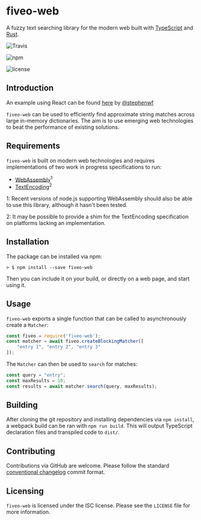 # fiveo-web

A fuzzy text searching library for the modern web built with [TypeScript](https://www.typescriptlang.org/) and [Rust](https://www.rust-lang.org).

![Travis](https://img.shields.io/travis/garyttierney/fiveo-web.svg)

![npm](https://img.shields.io/npm/v/fiveo-web.svg)

![license](https://img.shields.io/github/license/garyttierney/fiveo-web.svg)

## Introduction

An example using React can be found [here](https://codesandbox.io/s/3q84085j36) by [@stephenwf](https://github.com/stephenwf)

`fiveo-web` can be used to efficiently find approximate string matches across large in-memory dictionaries.  The aim is to use emerging web technologies to beat the performance of existing solutions.

## Requirements

`fiveo-web` is built on modern web technologies and requires implementations of two work in progress specifications to run:

* [WebAssembly](https://caniuse.com/#feat=wasm)<sup>1</sup>
* [TextEncoding](https://caniuse.com/#feat=textencoder)<sup>2</sup>

1: Recent versions of node.js supporting WebAssembly should also be able to use this library, although it hasn't been tested.

2: It may be possible to provide a shim for the TextEncoding specification on platforms lacking an implementation.

## Installation
 
 The package can be installed via npm:
 ```
 > $ npm install --save fiveo-web
 ```

 Then you can include it on your build, or directly on a web page, and start using it.

 ## Usage

`fiveo-web` exports a single function that can be called to asynchronously create a `Matcher`:

```js
const fiveo = require('fiveo-web');
const matcher = await fiveo.createBlockingMatcher([
    "entry 1", "entry 2", "entry 3"
]);
```

The `Matcher` can then be used to `search` for matches:

```js
const query = "entry";
const maxResults = 10;
const results = await matcher.search(query, maxResults);
```

## Building

After cloning the git repository and installing dependencies via `npm install`, a webpack build can be ran with `npm run build`.  This will output TypeScript declaration files and transpiled code to `dist/`.

## Contributing

Contributions via GitHub are welcome.  Please follow the standard [conventional changelog](https://github.com/conventional-changelog/conventional-changelog) commit format.

## Licensing

`fiveo-web` is licensed under the ISC license.  Please see the `LICENSE` file for more information.